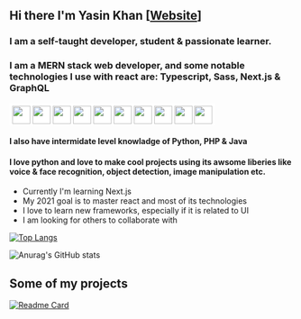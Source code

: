 ## Hi there I'm Yasin Khan [<a href="https://pixicodes.com/">Website</a>]

### I am a self-taught developer, student & passionate learner.

### I am a MERN stack web developer, and some notable technologies I use with react are: Typescript, Sass, Next.js & GraphQL

<div style="background-color:#fff; max-width:fit-content; padding: 5px 5px 0 5px; margin:15px 0;">
<img height="32" width="32" src="https://cdn.jsdelivr.net/npm/simple-icons@v5/icons/react.svg" />
<img height="32" width="32" src="https://cdn.jsdelivr.net/npm/simple-icons@v5/icons/nodedotjs.svg" />
<img height="32" width="32" src="https://cdn.jsdelivr.net/npm/simple-icons@v5/icons/mongodb.svg" />
<img height="32" width="32" src="https://cdn.jsdelivr.net/npm/simple-icons@v5/icons/express.svg" />
<img height="32" width="32" src="https://cdn.jsdelivr.net/npm/simple-icons@v5/icons/tsnode.svg" />
<img height="32" width="32" src="https://cdn.jsdelivr.net/npm/simple-icons@v5/icons/sass.svg" />
<img height="32" width="32" src="https://cdn.jsdelivr.net/npm/simple-icons@v5/icons/firebase.svg" />
<img height="32" width="32" src="https://cdn.jsdelivr.net/npm/simple-icons@v5/icons/graphql.svg" />
<img height="32" width="32" src="https://cdn.jsdelivr.net/npm/simple-icons@v5/icons/nextdotjs.svg" />
<img height="32" width="32" src="https://cdn.jsdelivr.net/npm/simple-icons@v5/icons/webpack.svg" />
</div>

#### I also have intermidate level knowladge of Python, PHP & Java

#### I love python and love to make cool projects using its awsome liberies like voice & face recognition, object detection, image manipulation etc.

<!-- Wild-Hound tsnode-->
<ul>
<li>Currently I'm learning Next.js</li>
<li>My 2021 goal is to master react and most of its technologies</li>
<li>I love to learn new frameworks, especially if it is related to UI</li>
<li>I am looking for others to collaborate with</li>
</ul>




[![Top Langs](https://github-readme-stats.vercel.app/api/top-langs/?username=Wild-Hound&hide=html,css&theme=tokyonight&layout=compact)](https://github.com/anuraghazra/github-readme-stats)

![Anurag's GitHub stats](https://github-readme-stats.vercel.app/api?username=Wild-Hound&count_private=true&show_icons=true&theme=tokyonight)

## Some of my projects

[![Readme Card](https://github-readme-stats.vercel.app/api/pin/?username=Wild-Hound&repo=doctorV2&theme=tokyonight)](https://github.com/anuraghazra/github-readme-stats)
